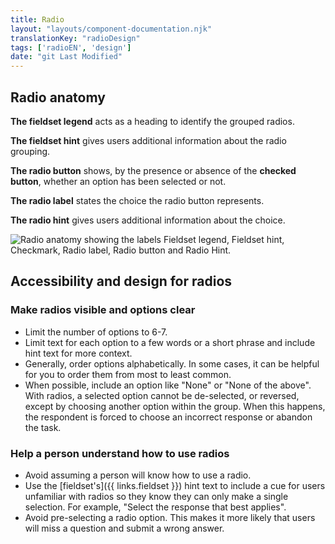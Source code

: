 ```yaml
---
title: Radio
layout: "layouts/component-documentation.njk"
translationKey: "radioDesign"
tags: ['radioEN', 'design']
date: "git Last Modified"
---
```


## Radio anatomy

**The fieldset legend** acts as a heading to identify the grouped radios.

**The fieldset hint** gives users additional information about the radio grouping.

**The radio button** shows, by the presence or absence of the **checked button**, whether an option has been selected or not.

**The radio label** states the choice the radio button represents.

**The radio hint** gives users additional information about the choice.

<img class="b-sm b-gray p-400" src="/images/en/anatomy/gcds-radio-anatomy.svg" alt="Radio anatomy showing the labels Fieldset legend, Fieldset hint, Checkmark, Radio label, Radio button and Radio Hint."/>

## Accessibility and design for radios

### Make radios visible and options clear

- Limit the number of options to 6-7.
- Limit text for each option to a few words or a short phrase and include hint text for more context.
- Generally, order options alphabetically. In some cases, it can be helpful for you to order them from most to least common.
- When possible, include an option like "None" or "None of the above". With radios, a selected option cannot be de-selected, or reversed, except by choosing another option within the group. When this happens, the respondent is forced to choose an incorrect response or abandon the task.

### Help a person understand how to use radios

- Avoid assuming a person will know how to use a radio.
- Use the [fieldset's]({{ links.fieldset }}) hint text to include a cue for users unfamiliar with radios so they know they can only make a single selection. For example, "Select the response that best applies".
- Avoid pre-selecting a radio option. This makes it more likely that users will miss a question and submit a wrong answer.
